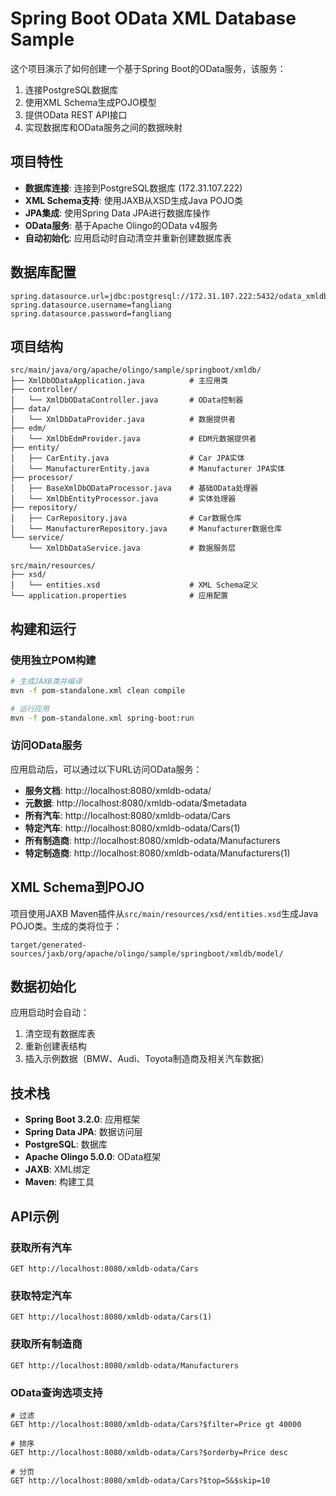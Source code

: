 # Spring Boot OData XML Database Sample

这个项目演示了如何创建一个基于Spring Boot的OData服务，该服务：
1. 连接PostgreSQL数据库
2. 使用XML Schema生成POJO模型
3. 提供OData REST API接口
4. 实现数据库和OData服务之间的数据映射

## 项目特性

- **数据库连接**: 连接到PostgreSQL数据库 (172.31.107.222)
- **XML Schema支持**: 使用JAXB从XSD生成Java POJO类
- **JPA集成**: 使用Spring Data JPA进行数据库操作
- **OData服务**: 基于Apache Olingo的OData v4服务
- **自动初始化**: 应用启动时自动清空并重新创建数据库表

## 数据库配置

```properties
spring.datasource.url=jdbc:postgresql://172.31.107.222:5432/odata_xmldb
spring.datasource.username=fangliang
spring.datasource.password=fangliang
```

## 项目结构

```
src/main/java/org/apache/olingo/sample/springboot/xmldb/
├── XmlDbODataApplication.java          # 主应用类
├── controller/
│   └── XmlDbODataController.java       # OData控制器
├── data/
│   └── XmlDbDataProvider.java          # 数据提供者
├── edm/
│   └── XmlDbEdmProvider.java           # EDM元数据提供者
├── entity/
│   ├── CarEntity.java                  # Car JPA实体
│   └── ManufacturerEntity.java         # Manufacturer JPA实体
├── processor/
│   ├── BaseXmlDbODataProcessor.java    # 基础OData处理器
│   └── XmlDbEntityProcessor.java       # 实体处理器
├── repository/
│   ├── CarRepository.java              # Car数据仓库
│   └── ManufacturerRepository.java     # Manufacturer数据仓库
└── service/
    └── XmlDbDataService.java           # 数据服务层

src/main/resources/
├── xsd/
│   └── entities.xsd                    # XML Schema定义
└── application.properties              # 应用配置
```

## 构建和运行

### 使用独立POM构建

```bash
# 生成JAXB类并编译
mvn -f pom-standalone.xml clean compile

# 运行应用
mvn -f pom-standalone.xml spring-boot:run
```

### 访问OData服务

应用启动后，可以通过以下URL访问OData服务：

- **服务文档**: http://localhost:8080/xmldb-odata/
- **元数据**: http://localhost:8080/xmldb-odata/$metadata
- **所有汽车**: http://localhost:8080/xmldb-odata/Cars
- **特定汽车**: http://localhost:8080/xmldb-odata/Cars(1)
- **所有制造商**: http://localhost:8080/xmldb-odata/Manufacturers
- **特定制造商**: http://localhost:8080/xmldb-odata/Manufacturers(1)

## XML Schema到POJO

项目使用JAXB Maven插件从`src/main/resources/xsd/entities.xsd`生成Java POJO类。生成的类将位于：
```
target/generated-sources/jaxb/org/apache/olingo/sample/springboot/xmldb/model/
```

## 数据初始化

应用启动时会自动：
1. 清空现有数据库表
2. 重新创建表结构
3. 插入示例数据（BMW、Audi、Toyota制造商及相关汽车数据）

## 技术栈

- **Spring Boot 3.2.0**: 应用框架
- **Spring Data JPA**: 数据访问层
- **PostgreSQL**: 数据库
- **Apache Olingo 5.0.0**: OData框架
- **JAXB**: XML绑定
- **Maven**: 构建工具

## API示例

### 获取所有汽车
```
GET http://localhost:8080/xmldb-odata/Cars
```

### 获取特定汽车
```
GET http://localhost:8080/xmldb-odata/Cars(1)
```

### 获取所有制造商
```
GET http://localhost:8080/xmldb-odata/Manufacturers
```

### OData查询选项支持
```
# 过滤
GET http://localhost:8080/xmldb-odata/Cars?$filter=Price gt 40000

# 排序
GET http://localhost:8080/xmldb-odata/Cars?$orderby=Price desc

# 分页
GET http://localhost:8080/xmldb-odata/Cars?$top=5&$skip=10
```
